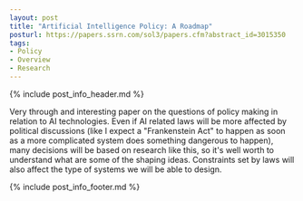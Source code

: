 ```yaml
---
layout: post
title: "Artificial Intelligence Policy: A Roadmap"
posturl: https://papers.ssrn.com/sol3/papers.cfm?abstract_id=3015350
tags:
- Policy
- Overview
- Research
---
```


{% include post_info_header.md %}

Very through and interesting paper on the questions of policy making in relation to AI technologies. Even if AI related laws will be more affected by political discussions (like I expect a "Frankenstein Act" to happen as soon as a more complicated system does something dangerous to happen), many decisions will be based on research like this, so it's well worth to understand what are some of the shaping ideas. Constraints set by laws will also affect the type of systems we will be able to design.

<!--more-->
{% include post_info_footer.md %}
